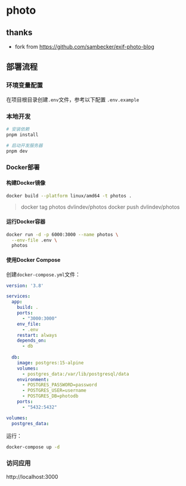 # photo

## thanks
- fork from https://github.com/sambecker/exif-photo-blog

## 部署流程

### 环境变量配置

在项目根目录创建`.env`文件，参考以下配置 `.env.example`


### 本地开发

```bash
# 安装依赖
pnpm install

# 启动开发服务器
pnpm dev
```

### Docker部署

#### 构建Docker镜像

```bash
docker build --platform linux/amd64 -t photos .
```

> docker tag photos dvlindev/photos
> docker push dvlindev/photos

#### 运行Docker容器

```bash
docker run -d -p 6000:3000 --name photos \
  --env-file .env \
  photos
```

#### 使用Docker Compose

创建`docker-compose.yml`文件：

```yaml
version: '3.8'

services:
  app:
    build: .
    ports:
      - "3000:3000"
    env_file:
      - .env
    restart: always
    depends_on:
      - db
  
  db:
    image: postgres:15-alpine
    volumes:
      - postgres_data:/var/lib/postgresql/data
    environment:
      - POSTGRES_PASSWORD=password
      - POSTGRES_USER=username
      - POSTGRES_DB=photodb
    ports:
      - "5432:5432"

volumes:
  postgres_data:
```

运行：

```bash
docker-compose up -d
```

### 访问应用

http://localhost:3000
